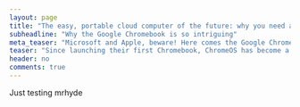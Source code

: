 ```yaml
---
layout: page
title: "The easy, portable cloud computer of the future: why you need a Google Chromebook"
subheadline: "Why the Google Chromebook is so intriguing"
meta_teaser: "Microsoft and Apple, beware! Here comes the Google Chromebook"
teaser: "Since launching their first Chromebook, ChromeOS has become a very viable solution for many wishing to ditch the big two"
header: no
comments: true
---
```


Just testing mrhyde
